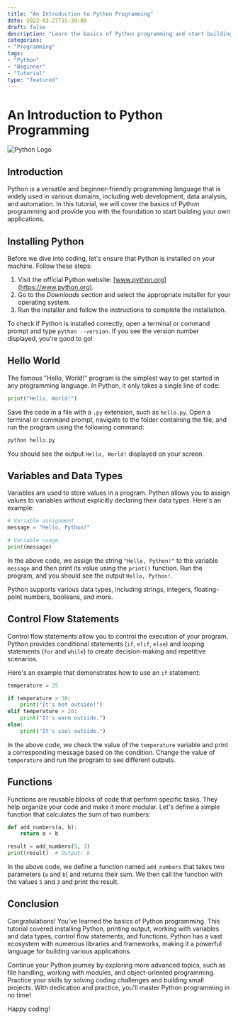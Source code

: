 ```yaml
--- 
title: "An Introduction to Python Programming"
date: 2022-03-27T15:30:00
draft: false
description: "Learn the basics of Python programming and start building your own applications."
categories: 
- "Programming"
tags: 
- "Python"
- "Beginner"
- "Tutorial"
type: "featured"
--- 
```


# An Introduction to Python Programming

![Python Logo](python_logo.png)

## Introduction

Python is a versatile and beginner-friendly programming language that is widely used in various domains, including web development, data analysis, and automation. In this tutorial, we will cover the basics of Python programming and provide you with the foundation to start building your own applications.

## Installing Python

Before we dive into coding, let's ensure that Python is installed on your machine. Follow these steps:

1. Visit the official Python website: [www.python.org](https://www.python.org).
2. Go to the *Downloads* section and select the appropriate installer for your operating system.
3. Run the installer and follow the instructions to complete the installation.

To check if Python is installed correctly, open a terminal or command prompt and type `python --version`. If you see the version number displayed, you're good to go!

## Hello World

The famous "Hello, World!" program is the simplest way to get started in any programming language. In Python, it only takes a single line of code:

```python
print("Hello, World!")
```

Save the code in a file with a `.py` extension, such as `hello.py`. Open a terminal or command prompt, navigate to the folder containing the file, and run the program using the following command:

```bash
python hello.py
```

You should see the output `Hello, World!` displayed on your screen.

## Variables and Data Types

Variables are used to store values in a program. Python allows you to assign values to variables without explicitly declaring their data types. Here's an example:

```python
# Variable assignment
message = "Hello, Python!"

# Variable usage
print(message)
```

In the above code, we assign the string `"Hello, Python!"` to the variable `message` and then print its value using the `print()` function. Run the program, and you should see the output `Hello, Python!`.

Python supports various data types, including strings, integers, floating-point numbers, booleans, and more.

## Control Flow Statements

Control flow statements allow you to control the execution of your program. Python provides conditional statements (`if`, `elif`, `else`) and looping statements (`for` and `while`) to create decision-making and repetitive scenarios.

Here's an example that demonstrates how to use an `if` statement:

```python
temperature = 25

if temperature > 30:
    print("It's hot outside!")
elif temperature > 20:
    print("It's warm outside.")
else:
    print("It's cool outside.")
```

In the above code, we check the value of the `temperature` variable and print a corresponding message based on the condition. Change the value of `temperature` and run the program to see different outputs.

## Functions

Functions are reusable blocks of code that perform specific tasks. They help organize your code and make it more modular. Let's define a simple function that calculates the sum of two numbers:

```python
def add_numbers(a, b):
    return a + b

result = add_numbers(5, 3)
print(result)  # Output: 8
```

In the above code, we define a function named `add_numbers` that takes two parameters (`a` and `b`) and returns their sum. We then call the function with the values `5` and `3` and print the result.

## Conclusion

Congratulations! You've learned the basics of Python programming. This tutorial covered installing Python, printing output, working with variables and data types, control flow statements, and functions. Python has a vast ecosystem with numerous libraries and frameworks, making it a powerful language for building various applications.

Continue your Python journey by exploring more advanced topics, such as file handling, working with modules, and object-oriented programming. Practice your skills by solving coding challenges and building small projects. With dedication and practice, you'll master Python programming in no time!

Happy coding!
